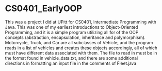 # CS0401_EarlyOOP
This was a project I did at UPitt for CS0401, Intermediate Programming with Java. This was one of my earliest introductions to Object-Oriented Programming, and it is a simple program utilizing all for of the OOP concepts (abstraction, encapsulation, inheritance and polymorphism). Motorcycle, Truck, and Car are all subclasses of Vehicle, and the program reads in a list of vehicles and creates these objects accordingly, all of which must have different data associated with them. The file to read in must be in the format found in vehicle_data.txt, and there are some additional directions in formatting an input file in the comments of Fleet.java
